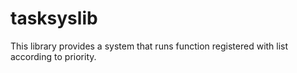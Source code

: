 # tasksyslib
This library provides a system that runs function registered with list according to priority.
